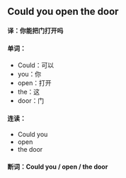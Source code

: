 ## Could you open the door

#### 译：你能把门打开吗

#### 单词：

- Could：可以
- you：你
- open：打开
- the：这
- door：门

#### 连读：

- Could you
- open
- the door

#### 断词：Could you / open / the door
